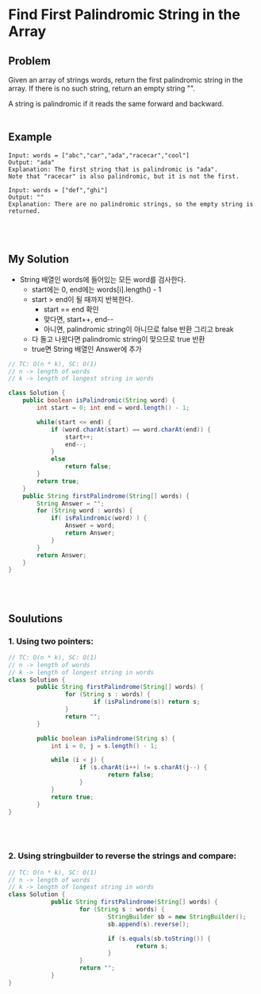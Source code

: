 # Find First Palindromic String in the Array

## Problem
Given an array of strings words, return the first palindromic string in the array. If there is no such string, return an empty string "".

A string is palindromic if it reads the same forward and backward.
<br><br>

## Example
```
Input: words = ["abc","car","ada","racecar","cool"]
Output: "ada"
Explanation: The first string that is palindromic is "ada".
Note that "racecar" is also palindromic, but it is not the first.
```
```
Input: words = ["def","ghi"]
Output: ""
Explanation: There are no palindromic strings, so the empty string is returned.
```
<br><br>

## My Solution
- String 배열인 words에 들어있는 모든 word를 검사한다.
    - start에는 0, end에는 words[i].length() - 1
    - start > end이 될 때까지 반복한다.
        - start == end 확인
        - 맞다면, start++, end--
        - 아니면, palindromic string이 아니므로 false 반환 그리고 break
    - 다 돌고 나왔다면 palindromic string이 맞으므로 true 반환
    - true면 String 배열인 Answer에 추가
```java
// TC: O(n * k), SC: O(1)
// n -> length of words
// k -> length of longest string in words

class Solution {
    public boolean isPalindromic(String word) {
        int start = 0; int end = word.length() - 1;

        while(start <= end) {
            if (word.charAt(start) == word.charAt(end)) {
                start++;
                end--;
            }
            else
                return false;
        }
        return true;
    }
    public String firstPalindrome(String[] words) {
        String Answer = "";
        for (String word : words) {
            if( isPalindromic(word) ) {
                Answer = word;
                return Answer;
            }
        }
        return Answer; 
    }
}
```
<br><br>

## Soulutions
### 1. Using two pointers:
```java
// TC: O(n * k), SC: O(1)
// n -> length of words
// k -> length of longest string in words
class Solution {
		public String firstPalindrome(String[] words) {
				for (String s : words) {
						if (isPalindrome(s)) return s;
				}
				return "";
		}

		public boolean isPalindrome(String s) {
			int i = 0, j = s.length() - 1;

			while (i < j) {
					if (s.charAt(i++) != s.charAt(j--) {
							return false;
					}
			}
			return true;
		}
}
```
<br><br>

### 2. Using stringbuilder to reverse the strings and compare:
```java
// TC: O(n * k), SC: O(1)
// n -> length of words
// k -> length of longest string in words
class Solution {
			public String firstPalindrome(String[] words) {
					for (String s : words) {
							StringBuilder sb = new StringBuilder();
							sb.append(s).reverse();

							if (s.equals(sb.toString()) {
									return s;
							}
					}
					return "";
			}
}
```